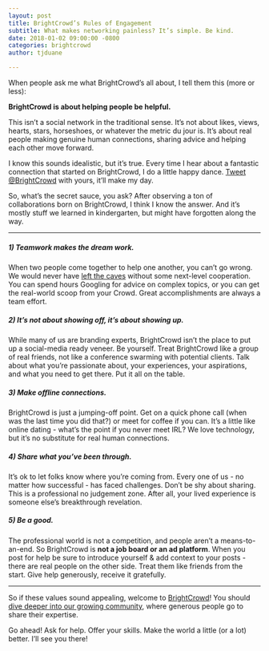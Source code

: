```yaml
---
layout: post
title: BrightCrowd’s Rules of Engagement
subtitle: What makes networking painless? It’s simple. Be kind.
date: 2018-01-02 09:00:00 -0800
categories: brightcrowd
author: tjduane

---
```


When people ask me what BrightCrowd’s all about, I tell them this (more or less):

**BrightCrowd is about helping people be helpful.**

This isn’t a social network in the traditional sense. It’s not about likes, views, hearts, stars, horseshoes, or whatever the metric du jour is.  It’s about real people making genuine human connections, sharing advice and helping each other move forward.

I know this sounds idealistic, but it’s true. Every time I hear about a fantastic connection that started on BrightCrowd, I do a little happy dance. [Tweet @BrightCrowd][twitter] with yours, it’ll make my day.

So, what’s the secret sauce, you ask?  After observing a ton of collaborations born on BrightCrowd, I think I know the answer. And it’s mostly stuff we learned in kindergarten, but might have forgotten along the way.

<hr>

##### 1) Teamwork makes the dream work.
When two people come together to help one another, you can’t go wrong. We would never have [left the caves][blog1] without some next-level cooperation. You can spend hours Googling for advice on complex topics, or you can get the real-world scoop from your Crowd. Great accomplishments are always a team effort.

##### 2) It’s not about showing off, it’s about showing up.
While many of us are branding experts, BrightCrowd isn’t the place to put up a social-media ready veneer.  Be yourself. Treat BrightCrowd like a group of real friends, not like a conference swarming with potential clients.  Talk about what you’re passionate about, your experiences, your aspirations, and what you need to get there. Put it all on the table.

##### 3) Make offline connections.
BrightCrowd is just a jumping-off point. Get on a quick phone call (when was the last time you did that?) or meet for coffee if you can. It’s a little like online dating - what’s the point if you never meet IRL?  We love technology, but it’s no substitute for real human connections.

##### 4) Share what you’ve been through.
It’s ok to let folks know where you’re coming from. Every one of us - no matter how successful - has faced challenges.  Don’t be shy about sharing. This is a professional no judgement zone. After all, your lived experience is someone else’s breakthrough revelation.

##### 5) Be a good.
The professional world is not a competition, and people aren’t a means-to-an-end. So BrightCrowd is **not a job board or an ad platform**. When you post for help be sure to introduce yourself & add context to your posts - there are real people on the other side. Treat them like friends from the start. Give help generously, receive it gratefully.

<hr>


So if these values sound appealing, welcome to [BrightCrowd][brightcrowd]! You should [dive deeper into our growing community][brightcrowd], where generous people go to share their expertise.

Go ahead! Ask for help. Offer your skills.  Make the world a little (or a lot) better. I’ll see you there!



[twitter]: https://twitter.com/BrightCrowd
[brightcrowd]: https://brightcrowd.com
[blog1]: https://blog.brightcrowd.com/networking-like-cavemen/
